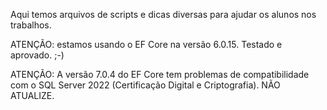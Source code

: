 Aqui temos arquivos de scripts e dicas diversas para ajudar os alunos nos trabalhos.

ATENÇÃO: estamos usando o EF Core na versão 6.0.15. Testado e aprovado. ;-)

ATENÇÃO: A versão 7.0.4 do EF Core tem problemas de compatibilidade com o SQL Server 2022 (Certificação Digital e Criptografia). NÃO ATUALIZE.
